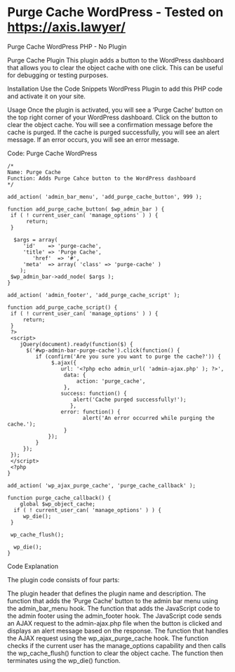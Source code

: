 # Purge Cache WordPress - Tested on https://axis.lawyer/
Purge Cache WordPress PHP - No Plugin

Purge Cache Plugin
This plugin adds a button to the WordPress dashboard that allows you to clear the object cache with one click. This can be useful for debugging or testing purposes.

Installation
Use the Code Snippets WordPress Plugin to add this PHP code and activate it on your site. 

Usage
Once the plugin is activated, you will see a ‘Purge Cache’ button on the top right corner of your WordPress dashboard.
Click on the button to clear the object cache. You will see a confirmation message before the cache is purged.
If the cache is purged successfully, you will see an alert message. If an error occurs, you will see an error message.

Code:
Purge Cache WordPress

    /*
    Name: Purge Cache
    Function: Adds Purge Cahce button to the WordPress dashboard 
    */

    add_action( 'admin_bar_menu', 'add_purge_cache_button', 999 );

    function add_purge_cache_button( $wp_admin_bar ) {
     if ( ! current_user_can( 'manage_options' ) ) {
          return;
     }

      $args = array(
         'id'    => 'purge-cache',
         'title' => 'Purge Cache',
            'href'  => '#',
         'meta'  => array( 'class' => 'purge-cache' )
        );
     $wp_admin_bar->add_node( $args );
    }

    add_action( 'admin_footer', 'add_purge_cache_script' );

    function add_purge_cache_script() {
     if ( ! current_user_can( 'manage_options' ) ) {
         return;
     }
     ?>
     <script>
        jQuery(document).ready(function($) {
          $('#wp-admin-bar-purge-cache').click(function() {
             if (confirm('Are you sure you want to purge the cache?')) {
                  $.ajax({
                     url: '<?php echo admin_url( 'admin-ajax.php' ); ?>',
                      data: {
                          action: 'purge_cache',
                      },
                     success: function() {
                         alert('Cache purged successfully!');
                        },
                     error: function() {
                            alert('An error occurred while purging the cache.');
                      }
                 });
             }
         });
     });
     </script>
     <?php
    }

    add_action( 'wp_ajax_purge_cache', 'purge_cache_callback' );

    function purge_cache_callback() {
        global $wp_object_cache;
      if ( ! current_user_can( 'manage_options' ) ) {
         wp_die();
     }

     wp_cache_flush();

      wp_die();
    }


Code Explanation

The plugin code consists of four parts:

The plugin header that defines the plugin name and description.
The function that adds the ‘Purge Cache’ button to the admin bar menu using the admin_bar_menu hook.
The function that adds the JavaScript code to the admin footer using the admin_footer hook. The JavaScript code sends an AJAX request to the admin-ajax.php file when the button is clicked and displays an alert message based on the response.
The function that handles the AJAX request using the wp_ajax_purge_cache hook. The function checks if the current user has the manage_options capability and then calls the wp_cache_flush() function to clear the object cache. The function then terminates using the wp_die() function.
